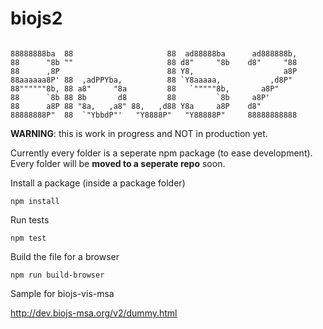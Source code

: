 biojs2
======

```

88888888ba  88                     88  ad88888ba      ad888888b,  
88      "8b ""                     88 d8"     "8b    d8"     "88  
88      ,8P                        88 Y8,                    a8P  
88aaaaaa8P' 88  ,adPPYba,          88 `Y8aaaaa,           ,d8P"   
88""""""8b, 88 a8"     "8a         88   `"""""8b,       a8P"      
88      `8b 88 8b       d8         88         `8b     a8P'        
88      a8P 88 "8a,   ,a8" 88,   ,d88 Y8a     a8P    d8"          
88888888P"  88  `"YbbdP"'   "Y8888P"   "Y88888P"     88888888888 

 ```

__WARNING__: this is work in progress and NOT in production yet.


Currently every folder is a seperate npm package (to ease development). Every folder will be __moved to a seperate repo__ soon.

Install a package (inside a package folder)

```
npm install
```


Run tests

```
npm test
```

Build the file for a browser

```
npm run build-browser
```




Sample for biojs-vis-msa

http://dev.biojs-msa.org/v2/dummy.html

